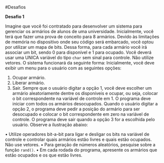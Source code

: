 #Desafios

**Desafio 1**

Imagine que você foi contratado para desenvolver um sistema para gerenciar os armários de alunos de
uma universidade. Inicialmente, você terá que fazer uma prova de conceito para 8 armários. Devido
às limitações de memória no dispositivo onde seu código será embarcado, você optou por utilizar um
mapa de bits. Dessa forma, para cada armário você irá associar um bit, sendo 0 para disponível e
1 para ocupado. Você deverá usar uma UNICA variável do tipo `char` sem sinal para controle. Não
utilize vetores.
O sistema funcionará da seguinte forma: Inicialmente, você deve exibir um menu para o usuário com
as seguintes opções:
1. Ocupar armário.
2. Liberar armário.
3. Sair.
Sempre que o usuário digitar a opção 1, você deve escolher um armário aleatoriamente dentre os
disponíveis e ocupar, ou seja, colocar o bit correspondente na variável de controle em 1. O programa
deve iniciar com todos os armários desocupados. Quando o usuário digitar a opção 2, o programa deve
pedir a posição do armário para ser desocupado e colocar o bit correspondente em zero na variável de
controle. O programa deve sair quando a opção 3 for a escolhida pelo usuário.
Observe a ilustração abaixo:

• Utilize operadores bit-a-bit para ligar e desligar os bits na variável de controle e controlar quais
armários estão livres e quais estão ocupados. Não use vetores.
• Para geração de números aleatórios, pesquise sobre a função `rand()`.
• Em cada rodada do programa, apresente os armários que estão ocupados e os que estão livres.